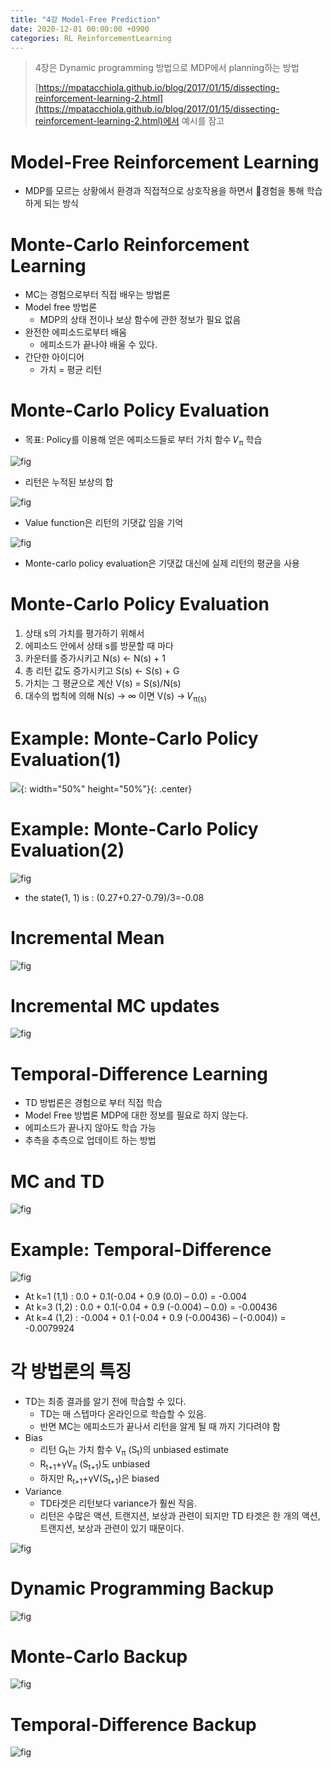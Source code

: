 ```yaml
---
title: "4강 Model-Free Prediction"
date: 2020-12-01 00:00:00 +0900
categories: RL ReinforcementLearning
---
```


> 4장은 Dynamic programming 방법으로 MDP에서 planning하는 방법
>
> [https://mpatacchiola.github.io/blog/2017/01/15/dissecting-reinforcement-learning-2.html](https://mpatacchiola.github.io/blog/2017/01/15/dissecting-reinforcement-learning-2.html)에서 예시를 잠고

# Model-Free Reinforcement Learning

* MDP를 모르는 상황에서 환경과 직접적으로 상호작용을 하면서 경험을 통해 학습 하게 되는 방식



# Monte-Carlo Reinforcement Learning

* MC는 경험으로부터 직접 배우는 방법론
* Model free 방법론
  * MDP의 상태 전이나 보상 함수에 관한 정보가 필요 없음
* 완전한 에피소드로부터 배움
  * 에피소드가 끝나야 배울 수 있다.
* 간단한 아이디어
  * 가치 = 평균 리턴

# Monte-Carlo Policy Evaluation 

* 목표: Policy를 이용해 얻은 에피소드들로 부터 가치 함수 𝑉<sub>π</sub>  학습

![fig](https://bjo9280.github.io/assets/images/2020-12-01/mc_policy-evaluation1.png)

* 리턴은 누적된 보상의 합

![fig](https://bjo9280.github.io/assets/images/2020-12-01/mc_policy-evaluation2.png)

* Value function은 리턴의 기댓값 임을 기억

![fig](https://bjo9280.github.io/assets/images/2020-12-01/mc_policy-evaluation3.png)



* Monte-carlo policy evaluation은 기댓값 대신에 실제 리턴의 평균을 사용

# Monte-Carlo Policy Evaluation

1. 상태 s의 가치를 평가하기 위해서
2. 에피소드 안에서 상태 s를 방문할 때 마다
3. 카운터를 증가시키고 N(s) ← N(s) + 1 
4. 총 리턴 값도 증가시키고 S(s) ← S(s) + G 
5. 가치는 그 평균으로 계산 V(s) = S(s)/N(s) 
6. 대수의 법칙에 의해 N(s) -> ∞ 이면 V(s) -> 𝑉<sub>π(s)</sub> 

# Example: Monte-Carlo Policy Evaluation(1)

![](https://mpatacchiola.github.io/blog/images/reinforcement_learning_model_free_monte_carlo_three_episodes_fast.gif){: width="50%" height="50%"}{: .center}





# Example: Monte-Carlo Policy Evaluation(2)

![fig](https://bjo9280.github.io/assets/images/2020-12-01/ex_mc_policy_evaluation.png)

* the state(1, 1) is : (0.27+0.27-0.79)/3=-0.08

# Incremental Mean

![fig](https://bjo9280.github.io/assets/images/2020-12-01/incrementalmean1.png)

 

# Incremental MC updates

![fig](https://bjo9280.github.io/assets/images/2020-12-01/incrementalmean22.png)

# Temporal-Difference Learning

* TD 방법론은 경험으로 부터 직접 학습
* Model Free 방법론 MDP에 대한 정보를 필요로 하지 않는다.
* 에피소드가 끝나지 않아도 학습 가능
* 추측을 추측으로 업데이트 하는 방법

# MC and TD

![fig](https://bjo9280.github.io/assets/images/2020-12-01/mcandtd.png)

# Example: Temporal-Difference

![fig](https://bjo9280.github.io/assets/images/2020-12-01/ex_td.png)

* At k=1 (1,1) : 0.0 + 0.1(-0.04 + 0.9 (0.0) – 0.0) = -0.004
* At k=3 (1,2) : 0.0 + 0.1(-0.04 + 0.9 (-0.004) – 0.0) = -0.00436
* At k=4 (1,2) : -0.004 + 0.1 (-0.04 + 0.9 (-0.00436) – (-0.004)) = -0.0079924

# 각 방법론의 특징

* TD는 최종 결과를 알기 전에 학습할 수 있다.
  * TD는 매 스텝마다 온라인으로 학습할 수 있음.
  * 반면 MC는 에피소드가 끝나서 리턴을 알게 될 때 까지 기다려야 함
* Bias
  * 리턴 G<sub>t</sub>는 가치 함수 V<sub>π</sub> (S<sub>t</sub>)의 unbiased estimate
  * R<sub>t+1</sub>+γV<sub>π</sub> (S<sub>t+1</sub>)도 unbiased
  * 하지만 R<sub>t+1</sub>+γV(S<sub>t+1</sub>)은 biased
* Variance
  * TD타겟은 리턴보다 variance가 훨씬 작음.
  * 리턴은 수많은 액션, 트랜지션, 보상과 관련이 되지만 TD 타겟은 한 개의 액션, 트랜지션, 보상과 관련이 있기 때문이다.

![fig](https://bjo9280.github.io/assets/images/2020-12-01/mctd.png)

# Dynamic Programming Backup

![fig](https://bjo9280.github.io/assets/images/2020-12-01/backup1.png)

# Monte-Carlo Backup

![fig](https://bjo9280.github.io/assets/images/2020-12-01/backup2.png)

# Temporal-Difference Backup

![fig](https://bjo9280.github.io/assets/images/2020-12-01/backup3.png)